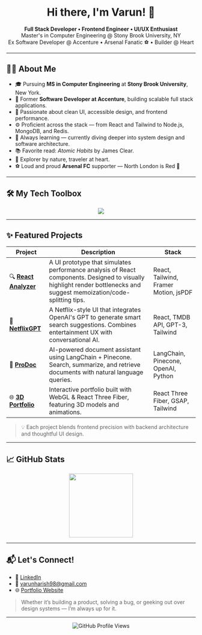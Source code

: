 <h1 align="center">Hi there, I'm Varun! 👋</h1>

<p align="center">
  <b>Full Stack Developer • Frontend Engineer • UI/UX Enthusiast</b><br>
  Master's in Computer Engineering @ Stony Brook University, NY<br>
  Ex Software Developer @ Accenture • Arsenal Fanatic ⚽ • Builder @ Heart
</p>

---

## 🧑‍💻 About Me

- 🎓 Pursuing **MS in Computer Engineering** at **Stony Brook University**, New York.
- 💼 Former **Software Developer at Accenture**, building scalable full stack applications.
- 🎨 Passionate about clean UI, accessible design, and frontend performance.
- ⚙️ Proficient across the stack — from React and Tailwind to Node.js, MongoDB, and Redis.
- 🌱 Always learning — currently diving deeper into system design and software architecture.
- 📚 Favorite read: _Atomic Habits_ by James Clear.
- 🧭 Explorer by nature, traveler at heart.
- ⚽ Loud and proud **Arsenal FC** supporter — North London is Red 🔴

---

## 🛠 My Tech Toolbox

<div align="center">
  <img src="https://skillicons.dev/icons?i=js,ts,react,next,html,css,tailwind,nodejs,express,mongodb,redux,firebase,git,docker,threejs,graphql,elasticsearch,redis&perline=9" />
</div>

---

## ✨ Featured Projects

| Project | Description | Stack |
|--------|-------------|--------|
| 🔍 [**React Analyzer**](https://github.com/VarunHarish98/react-analyzer) | A UI prototype that simulates performance analysis of React components. Designed to visually highlight render bottlenecks and suggest memoization/code-splitting tips. | React, Tailwind, Framer Motion, jsPDF |
| 🧠 [**NetflixGPT**](https://github.com/VarunHarish98/NetflixGPT) | A Netflix-style UI that integrates OpenAI's GPT to generate smart search suggestions. Combines entertainment UX with conversational AI. | React, TMDB API, GPT-3, Tailwind |
| 🧬 [**ProDoc**](https://github.com/VarunHarish98/ProDoc) | AI-powered document assistant using LangChain + Pinecone. Search, summarize, and retrieve documents with natural language queries. | LangChain, Pinecone, OpenAI, Python |
| 🌐 [**3D Portfolio**](https://github.com/VarunHarish98/3D-Portfolio) | Interactive portfolio built with WebGL & React Three Fiber, featuring 3D models and animations. | React Three Fiber, GSAP, Tailwind |

> 💡 Each project blends frontend precision with backend architecture and thoughtful UI design.

---

## 📈 GitHub Stats

<div align="center">
  <img height="170" src="https://github-readme-stats.vercel.app/api?username=VarunHarish98&show_icons=true&theme=react&count_private=true" />
<!--   <img height="170" src="https://github-readme-stats.vercel.app/api/top-langs/?username=VarunHarish98&layout=compact&theme=react" /> -->
</div>

---

## 📬 Let's Connect!

- 💼 [LinkedIn](https://www.linkedin.com/in/varun-harish1998/)
- 📧 [varunharish98@gmail.com](mailto:varunharish98@gmail.com)
- 🌐 [Portfolio Website](http://varunharish.online/) <!-- Add real link if available -->

> Whether it’s building a product, solving a bug, or geeking out over design systems — I’m always up for it.

---

<p align="center">
  <img src="https://komarev.com/ghpvc/?username=VarunHarish98&style=flat-square&color=blue" alt="GitHub Profile Views" />
</p>
